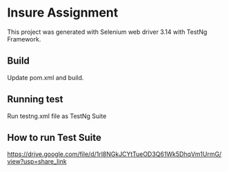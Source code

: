 # Insure Assignment

This project was generated with Selenium web driver 3.14 with TestNg Framework.

## Build 

Update pom.xml and build.

## Running test

Run testng.xml file as TestNg Suite

## How to run Test Suite

https://drive.google.com/file/d/1rl8NGkJCYtTueOD3Q61Wk5DhqVm1UrmG/view?usp=share_link

